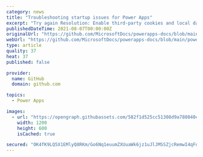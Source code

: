 ```yaml
---
category: news
title: "Troubleshooting startup issues for Power Apps"
excerpt: "Try again Resolution: Enable third-party cookies and local data. When you sign in to Power Apps - especially using the InPrivate or incognito experience, you receive the following error: Sign in required Please select sign in to continue. Session ID ..."
publishedDateTime: 2021-08-07T00:00:00Z
originalUrl: "https://github.com/MicrosoftDocs/powerapps-docs/blob/main/powerapps-docs/troubleshooting-startup-issues.md"
webUrl: "https://github.com/MicrosoftDocs/powerapps-docs/blob/main/powerapps-docs/troubleshooting-startup-issues.md"
type: article
quality: 37
heat: 37
published: false

provider:
  name: GitHub
  domain: github.com

topics:
  - Power Apps

images:
  - url: "https://opengraph.githubassets.com/582f1d525cc51308d9a788040c23df47e49bcccf4b4e3b07a6feb8c32d2a14b6/MicrosoftDocs/powerapps-docs"
    width: 1200
    height: 600
    isCached: true

secured: "OK4fK9LQ5X1EMlyQ8RKm/Go6Nq1euumZXUuaWk6jz1uJlJMSSZjcRemwI4qFuGEFRmYedYdYHsS+KbYiVv6iSqwHBMElL+QBOuxEm4GgTRCBFeIpf72LTj+Vx+5AWBYAHAlIcbHhKbC+3UgutqTWQygl3YbFxa4Pijtjh8FJElFLKGD0BwWPWukecbvPiKAi+x6+H6zsFKdBuPj2wOHBSuBDdyMVAF0YXusloNYI6fWxwkhDT5hAkXw7PCLAjyntwUQaPgy6Vqcj4OliArgaEi+ZGPkreSENl2lUb/o0P65hMADsw7akS1I+UFyVAlXEVBsFImDrUCO7V3gggkUllVcKm+gh/31NaWbDFCNuY9A=;uX2Hq/LwkDP6Hb2IQA3W3A=="
---
```


